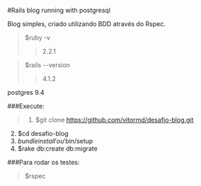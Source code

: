 #Rails blog running with postgresql

Blog simples, criado utilizando BDD através do Rspec.

>$ruby -v
>>2.2.1

>$rails --version
>>4.1.2

postgres 9.4

###Execute:
>1. $git clone https://github.com/vitormd/desafio-blog.git
2. $cd desafio-blog
3. $bundle install' ou '$bin/setup
4. $rake db:create db:migrate

###Para rodar os testes:
>$rspec
